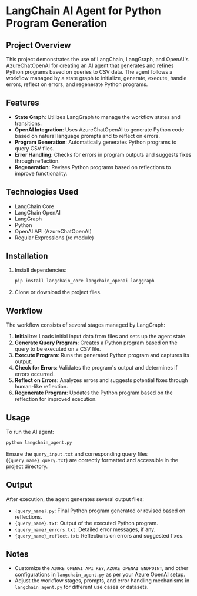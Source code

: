 # LangChain AI Agent for Python Program Generation

## Project Overview

This project demonstrates the use of LangChain, LangGraph, and OpenAI's AzureChatOpenAI for creating an AI agent that generates and refines Python programs based on queries to CSV data. The agent follows a workflow managed by a state graph to initialize, generate, execute, handle errors, reflect on errors, and regenerate Python programs.

## Features

- **State Graph**: Utilizes LangGraph to manage the workflow states and transitions.
- **OpenAI Integration**: Uses AzureChatOpenAI to generate Python code based on natural language prompts and to reflect on errors.
- **Program Generation**: Automatically generates Python programs to query CSV files.
- **Error Handling**: Checks for errors in program outputs and suggests fixes through reflection.
- **Regeneration**: Revises Python programs based on reflections to improve functionality.

## Technologies Used

- LangChain Core
- LangChain OpenAI
- LangGraph
- Python
- OpenAI API (AzureChatOpenAI)
- Regular Expressions (re module)

## Installation

1. Install dependencies:
   ```bash
   pip install langchain_core langchain_openai langgraph
   ```

2. Clone or download the project files.

## Workflow

The workflow consists of several stages managed by LangGraph:

1. **Initialize**: Loads initial input data from files and sets up the agent state.
2. **Generate Query Program**: Creates a Python program based on the query to be executed on a CSV file.
3. **Execute Program**: Runs the generated Python program and captures its output.
4. **Check for Errors**: Validates the program's output and determines if errors occurred.
5. **Reflect on Errors**: Analyzes errors and suggests potential fixes through human-like reflection.
6. **Regenerate Program**: Updates the Python program based on the reflection for improved execution.

## Usage

To run the AI agent:

```bash
python langchain_agent.py
```

Ensure the `query_input.txt` and corresponding query files (`{query_name}_query.txt`) are correctly formatted and accessible in the project directory.

## Output

After execution, the agent generates several output files:

- `{query_name}.py`: Final Python program generated or revised based on reflections.
- `{query_name}.txt`: Output of the executed Python program.
- `{query_name}_errors.txt`: Detailed error messages, if any.
- `{query_name}_reflect.txt`: Reflections on errors and suggested fixes.

## Notes

- Customize the `AZURE_OPENAI_API_KEY`, `AZURE_OPENAI_ENDPOINT`, and other configurations in `langchain_agent.py` as per your Azure OpenAI setup.
- Adjust the workflow stages, prompts, and error handling mechanisms in `langchain_agent.py` for different use cases or datasets.
